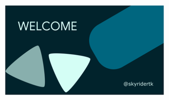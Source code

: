[![Header](https://raw.githubusercontent.com/skyridertk/skyridertk/master/banner.png "Header")](https://github.com/skyridertk)



